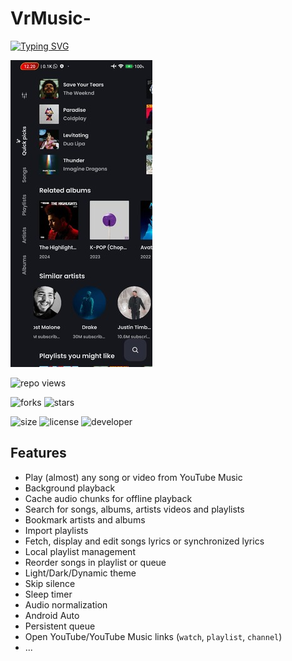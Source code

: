 # VrMusic-






[![Typing SVG](https://readme-typing-svg.demolab.com?font=Space&size=40&pause=1000&color=18F75A&random=false&width=435&lines=VrMusic;Online+Music+Streaming+App)](https://git.io/typing-svg)



  ![demo](demo.jpg) 


 ![repo views](https://hits.seeyoufarm.com/api/count/incr/badge.svg?url=https%3A%2F%2Fgithub.com%2FVehanRajintha%2FVrMusic&count_bg=%2379C83D&title_bg=%23555555&icon=gitpod.svg&icon_color=%23E7E7E7&title=Views&edge_flat=false)


![forks](https://img.shields.io/github/forks/VehanRajintha/VrMusic?label=Forks&style=social)
![stars](https://img.shields.io/github/stars/VehanRajintha/VrMusic?style=social)

![size](https://img.shields.io/github/repo-size/VehanRajintha/VrMusic?color=purple&label=Repo%20Size&style=plastic)
![license](https://img.shields.io/github/license/VehanRajintha/VrMusic?color=purple&label=License&style=plastic)
![developer](https://img.shields.io/static/v1?label=Author&message=Vehan%20Rajintha&color=purple&style=plastic)

## Features
- Play (almost) any song or video from YouTube Music
- Background playback
- Cache audio chunks for offline playback
- Search for songs, albums, artists videos and playlists
- Bookmark artists and albums
- Import playlists
- Fetch, display and edit songs lyrics or synchronized lyrics
- Local playlist management
- Reorder songs in playlist or queue
- Light/Dark/Dynamic theme
- Skip silence
- Sleep timer
- Audio normalization
- Android Auto
- Persistent queue
- Open YouTube/YouTube Music links (`watch`, `playlist`, `channel`)
- ...
